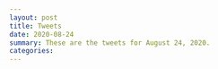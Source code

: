 ```yaml
---
layout: post
title: Tweets
date: 2020-08-24
summary: These are the tweets for August 24, 2020.
categories:
---
```


